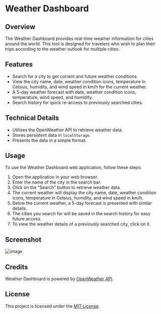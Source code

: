 # Weather Dashboard

## Overview
The Weather Dashboard provides real-time weather information for cities around the world. This tool is designed for travelers who wish to plan their trips according to the weather outlook for multiple cities.

## Features
- Search for a city to get current and future weather conditions.
- View the city name, date, weather condition icons, temperature in Celsius, humidity, and wind speed in km/h for the current weather.
- A 5-day weather forecast with date, weather condition icons, temperature, wind speed, and humidity.
- Search history for quick re-access to previously searched cities.

## Technical Details
- Utilises the OpenWeather API to retrieve weather data.
- Stores persistent data in `localStorage`.
- Presents the data in a simple format.

## Usage
To use the Weather Dashboard web application, follow these steps:
1. Open the application in your web browser.
2. Enter the name of the city in the search bar.
3. Click on the "Search" button to retrieve weather data.
4. The current weather will display the city name, date, weather condition icons, temperature in Celsius, humidity, and wind speed in km/h.
5. Below the current weather, a 5-day forecast is presented with similar details.
6. The cities you search for will be saved in the search history for easy future access.
7. To view the weather details of a previously searched city, click on it.

## Screenshot
![image](https://github.com/hr-virieux/weather-dashboard/assets/105490926/ac07eeb9-d486-4566-8068-e120ffedf0f8)

## Credits
Weather Dashboard is powered by [OpenWeather API](https://openweathermap.org/api).

## License
This project is licensed under the [MIT License](LICENSE).
